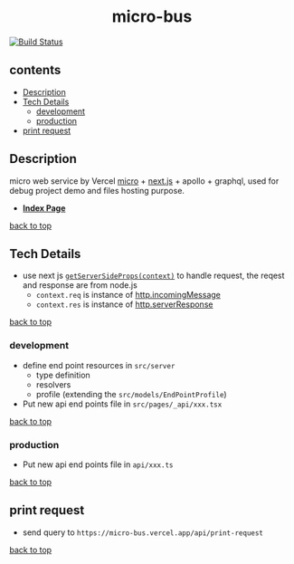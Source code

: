 <h1 style="text-align:center">micro-bus</h1>

[![Build Status][travis-micro-bus]][travis-micro-bus-build]

<a id="top"></a>

<h2>contents</h2>

- [Description](#description)
- [Tech Details](#tech-details)
  - [development](#development)
  - [production](#production)
- [print request](#print-request)

## Description

micro web service by Vercel [micro](https://github.com/vercel/micro) + [next.js](https://github.com/vercel/next.js) + apollo + graphql, used for debug project demo and files hosting purpose.

- **[Index Page](https://micro-bus.vercel.app/)**

[back to top](#top)

## Tech Details

- use next js [`getServerSideProps(context)`](https://nextjs.org/docs/basic-features/data-fetching#getserversideprops-server-side-rendering) to handle request, the reqest and response are from node.js 
  - `context.req` is instance of [http.incomingMessage](https://nodejs.org/api/http.html#http_class_http_incomingmessage)
  - `context.res` is instance of [http.serverResponse](https://nodejs.org/api/http.html#http_class_http_serverresponse)

[back to top](#top)

### development

- define end point resources in `src/server`
  - type definition
  - resolvers
  - profile (extending the `src/models/EndPointProfile`)
- Put new api end points file in `src/pages/_api/xxx.tsx`

[back to top](#top)

### production

- Put new api end points file in `api/xxx.ts`

[back to top](#top)

## print request

- send query to `https://micro-bus.vercel.app/api/print-request`

[back to top](#top)

[travis-micro-bus]: https://travis-ci.org/1846689910/micro-bus.svg?branch=master
[travis-micro-bus-build]: https://travis-ci.org/1846689910/micro-bus
